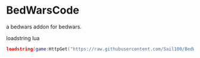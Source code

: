 # BedWarsCode
a bedwars addon for bedwars.

loadstring
lua

```lua
loadstring(game:HttpGet("https://raw.githubusercontent.com/Sail100/BedWarsCode/main/MainScript.lua?token=GHSAT0AAAAAACE2YKTX6CKTU6P6Z7K2MV5KZFIR2UQ", true))()
